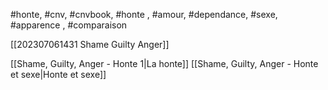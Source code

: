 #honte, #cnv, #cnvbook, #honte , #amour, #dependance, #sexe, #apparence , #comparaison

[[202307061431 Shame Guilty Anger]]

[[Shame, Guilty, Anger - Honte 1|La honte]]
[[Shame, Guilty, Anger - Honte et sexe|Honte et sexe]]
